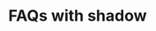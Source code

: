---
title: FAQs with shadow
category: Marketing
paid: false
isActive: false
ltr: {"preview":"function App() {\n  const faqsList = [{\n    q: \"What are some random questions to ask?\",\n    a: \"That's exactly the reason we created this random question generator. There are hundreds of random questions to choose from so you're able to find the perfect random question.\"\n  }, {\n    q: \"Do you include common questions?\",\n    a: \"This generator doesn't include most common questions. The thought is that you can come up with common questions on your own so most of the questions in this generator.\"\n  }, {\n    q: \"Can I use this for 21 questions?\",\n    a: \"Yes! there are two ways that you can use this question generator depending on what you're after. You can indicate that you want 21 questions generated.\"\n  }, {\n    q: \"Are these questions for girls or for boys?\",\n    a: \"The questions in this generator are gender neutral and can be used to ask either male of females (or any other gender the person identifies with).\"\n  }, {\n    q: \"What do you wish you had more talent doing?\",\n    a: \"If you've been searching for a way to get random questions, you've landed on the correct webpage. We created the Random Question Generator to ask you as many random questions as your heart desires.\"\n  }, {\n    q: \"What are some random questions to ask?\",\n    a: \"That's exactly the reason we created this random question generator. There are hundreds of random questions to choose from so you're able to find the perfect random question to ask friends.\"\n  }];\n  return /*#__PURE__*/React.createElement(\"div\", {\n    className: \"leading-relaxed py-12 mx-4 md:mx-8\"\n  }, /*#__PURE__*/React.createElement(\"div\", {\n    className: \"text-center space-y-3\"\n  }, /*#__PURE__*/React.createElement(\"h1\", {\n    className: \"block text-gray-800 text-3xl font-semibold\"\n  }, \"Frequently Asked Questions\"), /*#__PURE__*/React.createElement(\"p\", {\n    className: \"text-gray-500 max-w-lg mx-auto\"\n  }, \"Answered all frequently asked questions. Can\\u2019t find the answer you\\u2019re looking for? feel free to contact us.\")), /*#__PURE__*/React.createElement(\"div\", {\n    className: \"relative bg-white rounded-md mt-10 md:max-w-3xl lg:max-w-4xl xl:max-w-5xl sm:mx-auto\",\n    style: {\n      boxShadow: '0px 7px 20px 7px #F1F1F1'\n    }\n  }, /*#__PURE__*/React.createElement(\"div\", {\n    className: \"grid gap-4 py-8 md:grid-cols-2\"\n  }, faqsList.map((item, idx) => /*#__PURE__*/React.createElement(\"div\", {\n    className: \"space-y-3 mt-6 px-8\",\n    key: idx\n  }, /*#__PURE__*/React.createElement(\"h4\", {\n    className: \"text-gray-800 text-xl font-semibold \"\n  }, item.q), /*#__PURE__*/React.createElement(\"p\", {\n    className: \"text-gray-500\"\n  }, item.a)))), /*#__PURE__*/React.createElement(\"span\", {\n    className: \"w-0.5 h-full bg-gray-200 m-auto absolute top-0 left-0 right-0 hidden md:block\"\n  })));\n}","react":{"jsxTail":[{"code":"export default () => {\n\n    const faqsList = [\n        {\n            q: \"What are some random questions to ask?\",\n            a: \"That's exactly the reason we created this random question generator. There are hundreds of random questions to choose from so you're able to find the perfect random question.\"\n        },\n        {\n            q: \"Do you include common questions?\",\n            a: \"This generator doesn't include most common questions. The thought is that you can come up with common questions on your own so most of the questions in this generator.\"\n        },\n        {\n            q: \"Can I use this for 21 questions?\",\n            a: \"Yes! there are two ways that you can use this question generator depending on what you're after. You can indicate that you want 21 questions generated.\"\n        },\n        {\n            q: \"Are these questions for girls or for boys?\",\n            a: \"The questions in this generator are gender neutral and can be used to ask either male of females (or any other gender the person identifies with).\"\n        },\n        {\n            q: \"What do you wish you had more talent doing?\",\n            a: \"If you've been searching for a way to get random questions, you've landed on the correct webpage. We created the Random Question Generator to ask you as many random questions as your heart desires.\"\n        },\n        {\n            q: \"What are some random questions to ask?\",\n            a: \"That's exactly the reason we created this random question generator. There are hundreds of random questions to choose from so you're able to find the perfect random question to ask friends.\"\n        }\n    ]\n\n    return (\n        <div className=\"leading-relaxed mt-12 mx-4 md:mx-8\">\n            <div className=\"text-center space-y-3\">\n                <h1 className=\"block text-gray-800 text-3xl font-semibold\">\n                    Frequently Asked Questions\n                </h1>\n                <p className=\"text-gray-500 max-w-lg mx-auto\">\n                    Answered all frequently asked questions. Can’t find the answer you’re looking for? feel free to contact us.\n                </p>\n            </div>\n            <div className=\"relative bg-white rounded-md mt-10 md:max-w-3xl lg:max-w-4xl xl:max-w-5xl sm:mx-auto\" style={{boxShadow: '0px 7px 20px 7px #F1F1F1'}}>\n                <div className=\"grid gap-4 py-8 md:grid-cols-2\">\n                    {\n                        faqsList.map((item, idx) => (\n                            <div className=\"space-y-3 mt-6 px-8\" key={idx}>\n                                <h4 className=\"text-gray-800 text-xl font-semibold \">\n                                    {item.q}\n                                </h4>\n                                <p className=\"text-gray-500\">\n                                    {item.a}\n                                </p>\n                            </div>\n                        ))\n                    }\n                </div>\n                <span className=\"w-0.5 h-full bg-gray-200 m-auto absolute top-0 left-0 right-0 hidden md:block\"></span>\n            </div>\n        </div>\n    )\n}","label":"App.jsx"}],"jsxCss":[{"code":"export default () => {\n\n    const faqsList = [\n        {\n            q: \"What are some random questions to ask?\",\n            a: \"That's exactly the reason we created this random question generator. There are hundreds of random questions to choose from so you're able to find the perfect random question.\"\n        },\n        {\n            q: \"Do you include common questions?\",\n            a: \"This generator doesn't include most common questions. The thought is that you can come up with common questions on your own so most of the questions in this generator.\"\n        },\n        {\n            q: \"Can I use this for 21 questions?\",\n            a: \"Yes! there are two ways that you can use this question generator depending on what you're after. You can indicate that you want 21 questions generated.\"\n        },\n        {\n            q: \"Are these questions for girls or for boys?\",\n            a: \"The questions in this generator are gender neutral and can be used to ask either male of females (or any other gender the person identifies with).\"\n        },\n        {\n            q: \"What do you wish you had more talent doing?\",\n            a: \"If you've been searching for a way to get random questions, you've landed on the correct webpage. We created the Random Question Generator to ask you as many random questions as your heart desires.\"\n        },\n        {\n            q: \"What are some random questions to ask?\",\n            a: \"That's exactly the reason we created this random question generator. There are hundreds of random questions to choose from so you're able to find the perfect random question to ask friends.\"\n        }\n    ]\n\n    return (\n        <div className=\"faqs-shadow\">\n            <div className=\"faqs-header\">\n                <h1>\n                    Frequently Asked Questions\n                </h1>\n                <p>\n                    Answered all frequently asked questions. Can’t find the answer you’re looking for? feel free to contact us.\n                </p>\n            </div>\n            <div className=\"faqs-container\" style={{boxShadow: '0px 7px 20px 7px #F1F1F1'}}>\n                <div className=\"faqs\">\n                    {\n                        faqsList.map((item, idx) => (\n                            <div className=\"faqs-card\" key={idx}>\n                                <h4>\n                                    {item.q}\n                                </h4>\n                                <p>\n                                    {item.a}\n                                </p>\n                            </div>\n                        ))\n                    }\n                </div>\n                <span className=\"vertical-line\"></span>\n            </div>\n        </div>\n    )\n}","label":"App.jsx"},{"code":".faqs-shadow {\n  line-height: 1.625;\n  margin-top: 3rem;\n  padding: 0 1rem 0 1rem;\n}\n@media (min-width: 640px) {\n  .faqs-shadow {\n    padding: 0 2rem 0 2rem;\n  }\n}\n.faqs-shadow .faqs-header {\n  text-align: center;\n}\n.faqs-shadow .faqs-header > * + * {\n  margin-top: 0.75rem;\n}\n.faqs-shadow .faqs-header h1 {\n  font-size: 1.875rem;\n  line-height: 2.25rem;\n  color: #1f2937;\n  font-weight: 600;\n}\n.faqs-shadow .faqs-header p {\n  color: #6b7280;\n  max-width: 32rem;\n  margin-left: auto;\n  margin-right: auto;\n}\n.faqs-shadow .faqs-container {\n  position: relative;\n  background-color: #FFF;\n  border-radius: 0.375rem;\n  margin-top: 2.5rem;\n}\n@media (min-width: 768px) {\n  .faqs-shadow .faqs-container {\n    max-width: 48rem;\n  }\n}\n@media (min-width: 1024px) {\n  .faqs-shadow .faqs-container {\n    max-width: 56rem;\n  }\n}\n@media (min-width: 1280px) {\n  .faqs-shadow .faqs-container {\n    max-width: 64rem;\n  }\n}\n@media (min-width: 640px) {\n  .faqs-shadow .faqs-container {\n    margin-left: auto;\n    margin-right: auto;\n  }\n}\n.faqs-shadow .faqs-container .faqs {\n  display: grid;\n  gap: 1rem;\n  padding: 2rem 0 2rem 0;\n}\n@media (min-width: 768px) {\n  .faqs-shadow .faqs-container .faqs {\n    grid-template-columns: repeat(2, minmax(0, 1fr));\n  }\n}\n.faqs-shadow .faqs-container .faqs .faqs-card {\n  margin-top: 1.5rem;\n  padding: 0 2rem 0 2rem;\n}\n.faqs-shadow .faqs-container .faqs .faqs-card > * + * {\n  margin-top: 0.75rem;\n}\n.faqs-shadow .faqs-container .faqs .faqs-card h4 {\n  color: #1f2937;\n  font-weight: 600;\n  font-size: 1.25rem;\n  line-height: 1.75rem;\n}\n.faqs-shadow .faqs-container .faqs .faqs-card p {\n  color: #6b7280;\n}\n.faqs-shadow .faqs-container .vertical-line {\n  position: absolute;\n  top: 0;\n  left: 0;\n  right: 0;\n  margin: auto;\n  width: 0.125rem;\n  height: 100%;\n  background-color: #e5e7eb;\n  display: none;\n}\n@media (min-width: 768px) {\n  .faqs-shadow .faqs-container .vertical-line {\n    display: block;\n  }\n}","label":"style.css"}]},"vue":{"vueCss":[{"code":"<template>\n  <div class=\"faqs-shadow\">\n    <div class=\"faqs-header\">\n      <h1>\n        Frequently Asked Questions\n      </h1>\n      <p>\n        Answered all frequently asked questions. Can’t find the answer you’re looking for? feel free to contact us.\n      </p>\n    </div>\n    <div class=\"faqs-container\" style=\"box-shadow: 0px 7px 20px 7px #F1F1F1\">\n      <div class=\"faqs\">\n        <div v-for=\"item in faqsList\" :key=\"item.id\" class=\"faqs-card\">\n          <h4>\n            {{ item.q }}\n          </h4>\n          <p>\n            {{ item.a }}\n          </p>\n        </div>\n      </div>\n      <span class=\"vertical-line\"></span>\n    </div>\n  </div>\n</template>\n\n<script>\nexport default {\n  data: function () {\n    return {\n      faqsList: [\n        {\n          q: \"What are some random questions to ask?\",\n          a: \"That's exactly the reason we created this random question generator. There are hundreds of random questions to choose from so you're able to find the perfect random question.\"\n        },\n        {\n          q: \"Do you include common questions?\",\n          a: \"This generator doesn't include most common questions. The thought is that you can come up with common questions on your own so most of the questions in this generator.\"\n        },\n        {\n          q: \"Can I use this for 21 questions?\",\n          a: \"Yes! there are two ways that you can use this question generator depending on what you're after. You can indicate that you want 21 questions generated.\"\n        },\n        {\n          q: \"Are these questions for girls or for boys?\",\n          a: \"The questions in this generator are gender neutral and can be used to ask either male of females (or any other gender the person identifies with).\"\n        },\n        {\n          q: \"What do you wish you had more talent doing?\",\n          a: \"If you've been searching for a way to get random questions, you've landed on the correct webpage. We created the Random Question Generator to ask you as many random questions as your heart desires.\"\n        },\n        {\n          q: \"What are some random questions to ask?\",\n          a: \"That's exactly the reason we created this random question generator. There are hundreds of random questions to choose from so you're able to find the perfect random question to ask friends.\"\n        }\n      ]\n\n    }\n  },\n}\n</script>","label":"App.vue"},{"code":".faqs-shadow {\n  line-height: 1.625;\n  margin-top: 3rem;\n  padding: 0 1rem 0 1rem;\n}\n\n@media (min-width: 640px) {\n  .faqs-shadow {\n    padding: 0 2rem 0 2rem;\n  }\n}\n\n.faqs-shadow .faqs-header {\n  text-align: center;\n}\n\n.faqs-shadow .faqs-header>*+* {\n  margin-top: 0.75rem;\n}\n\n.faqs-shadow .faqs-header h1 {\n  font-size: 1.875rem;\n  line-height: 2.25rem;\n  color: #1f2937;\n  font-weight: 600;\n}\n\n.faqs-shadow .faqs-header p {\n  color: #6b7280;\n  max-width: 32rem;\n  margin-left: auto;\n  margin-right: auto;\n}\n\n.faqs-shadow .faqs-container {\n  position: relative;\n  background-color: #FFF;\n  border-radius: 0.375rem;\n  margin-top: 2.5rem;\n}\n\n@media (min-width: 768px) {\n  .faqs-shadow .faqs-container {\n    max-width: 48rem;\n  }\n}\n\n@media (min-width: 1024px) {\n  .faqs-shadow .faqs-container {\n    max-width: 56rem;\n  }\n}\n\n@media (min-width: 1280px) {\n  .faqs-shadow .faqs-container {\n    max-width: 64rem;\n  }\n}\n\n@media (min-width: 640px) {\n  .faqs-shadow .faqs-container {\n    margin-left: auto;\n    margin-right: auto;\n  }\n}\n\n.faqs-shadow .faqs-container .faqs {\n  display: grid;\n  gap: 1rem;\n  padding: 2rem 0 2rem 0;\n}\n\n@media (min-width: 768px) {\n  .faqs-shadow .faqs-container .faqs {\n    grid-template-columns: repeat(2, minmax(0, 1fr));\n  }\n}\n\n.faqs-shadow .faqs-container .faqs .faqs-card {\n  margin-top: 1.5rem;\n  padding: 0 2rem 0 2rem;\n}\n\n.faqs-shadow .faqs-container .faqs .faqs-card>*+* {\n  margin-top: 0.75rem;\n}\n\n.faqs-shadow .faqs-container .faqs .faqs-card h4 {\n  color: #1f2937;\n  font-weight: 600;\n  font-size: 1.25rem;\n  line-height: 1.75rem;\n}\n\n.faqs-shadow .faqs-container .faqs .faqs-card p {\n  color: #6b7280;\n}\n\n.faqs-shadow .faqs-container .vertical-line {\n  position: absolute;\n  top: 0;\n  left: 0;\n  right: 0;\n  margin: auto;\n  width: 0.125rem;\n  height: 100%;\n  background-color: #e5e7eb;\n  display: none;\n}\n\n@media (min-width: 768px) {\n  .faqs-shadow .faqs-container .vertical-line {\n    display: block;\n  }\n}","label":"style.css"}],"vueTail":[{"code":"<template>\n  <div class=\"leading-relaxed mt-12 mx-4 sm:mx-8\">\n    <div class=\"text-center space-y-3\">\n      <h1 class=\"block text-gray-800 text-3xl font-semibold\">\n        Frequently Asked Questions\n      </h1>\n      <p class=\"text-gray-500 max-w-lg mx-auto\">\n        Answered all frequently asked questions. Can’t find the answer you’re looking for? feel free to contact us.\n      </p>\n    </div>\n    <div class=\"relative bg-white rounded-md mt-10 md:max-w-3xl lg:max-w-4xl xl:max-w-5xl sm:mx-auto\"\n      style=\"box-shadow: 0px 7px 20px 7px #F1F1F1\">\n      <div class=\"grid gap-4 py-8 md:grid-cols-2\">\n        <div v-for=\"item in faqsList\" :key=\"item.id\" class=\"space-y-3 mt-6 px-8\">\n          <h4 class=\"text-gray-800 text-xl font-semibold \">\n            {{item.q}}\n          </h4>\n          <p class=\"text-gray-500\">\n            {{item.a}}\n          </p>\n        </div>\n      </div>\n      <span class=\"w-0.5 h-full bg-gray-200 m-auto absolute top-0 left-0 right-0 hidden md:block\"></span>\n    </div>\n  </div>\n</template>\n\n<script>\nexport default {\n  data: function () {\n    return {\n      faqsList: [\n        {\n          q: \"What are some random questions to ask?\",\n          a: \"That's exactly the reason we created this random question generator. There are hundreds of random questions to choose from so you're able to find the perfect random question.\"\n        },\n        {\n          q: \"Do you include common questions?\",\n          a: \"This generator doesn't include most common questions. The thought is that you can come up with common questions on your own so most of the questions in this generator.\"\n        },\n        {\n          q: \"Can I use this for 21 questions?\",\n          a: \"Yes! there are two ways that you can use this question generator depending on what you're after. You can indicate that you want 21 questions generated.\"\n        },\n        {\n          q: \"Are these questions for girls or for boys?\",\n          a: \"The questions in this generator are gender neutral and can be used to ask either male of females (or any other gender the person identifies with).\"\n        },\n        {\n          q: \"What do you wish you had more talent doing?\",\n          a: \"If you've been searching for a way to get random questions, you've landed on the correct webpage. We created the Random Question Generator to ask you as many random questions as your heart desires.\"\n        },\n        {\n          q: \"What are some random questions to ask?\",\n          a: \"That's exactly the reason we created this random question generator. There are hundreds of random questions to choose from so you're able to find the perfect random question to ask friends.\"\n        }\n      ]\n\n    }\n  },\n}\n</script>","label":"App.vue"}]}}
rtl: {"vue":{"vueTail":[],"vueCss":[]},"react":{"jsxCss":[{"code":"export default () => {\n\n    const faqsList = [\n        {\n            q: \"ما هي بعض الأسئلة العشوائية التي يجب طرحها؟\",\n            a: \"هذا هو بالضبط سبب إنشاء مولد الأسئلة العشوائية هذا. هناك المئات من الأسئلة العشوائية للاختيار من بينها حتى تتمكن من العثور على السؤال العشوائي المثالي.\"\n        },\n        {\n            q: \"هل تقوم بتضمين أسئلة شائعة؟\",\n            a: \"لا يتضمن هذا المولد الأسئلة الأكثر شيوعًا. الفكرة هي أنه يمكنك طرح أسئلة شائعة بمفردك ، لذا فإن معظم الأسئلة في هذا المولد.\"\n        },\n        {\n            q: \"هل يمكنني استخدام هذا لـ 21 سؤالاً؟\",\n            a: \"نعم! هناك طريقتان يمكنك من خلالهما استخدام منشئ الأسئلة هذا بناءً على ما تبحث عنه. يمكنك الإشارة إلى أنك تريد إنشاء 21 سؤالاً.\"\n        },\n        {\n            q: \"هل هذه الأسئلة للبنات أم للفتيان؟\",\n            a: \"الأسئلة في هذا المولد محايدة بين الجنسين ويمكن استخدامها لسؤال أي ذكر من الإناث (أو أي جنس آخر يحدده الشخص).\"\n        },\n        {\n            q: \"ما هي بعض الأسئلة العشوائية التي يجب طرحها؟\",\n            a: \"هذا هو بالضبط سبب إنشاء مولد الأسئلة العشوائية هذا. هناك المئات من الأسئلة العشوائية للاختيار من بينها حتى تتمكن من العثور على السؤال العشوائي المثالي لطرحه على الأصدقاء.\"\n        },\n        {\n            q: \"ماذا تتمنى لو كان لديك المزيد من المواهب تفعل؟\",\n            a: \"إذا كنت تبحث عن طريقة للحصول على أسئلة عشوائية ، فقد وصلت إلى صفحة الويب الصحيحة. لقد أنشأنا منشئ الأسئلة العشوائية ليطرح عليك أكبر عدد من الأسئلة العشوائية التي يرغبها قلبك.\"\n        }\n    ]\n\n    return (\n        <div className=\"faqs-shadow\">\n            <div className=\"faqs-header\">\n                <h1>\n                    أسئلة متكررة\n                </h1>\n                <p>\n                    أجاب على جميع الأسئلة المتداولة، هل ما زلت مرتبكًا؟ لا تتردد في الاتصال بنا.\n                </p>\n            </div>\n            <div className=\"faqs-container\" style={{boxShadow: '0px 7px 20px 7px #F1F1F1'}}>\n                <div className=\"faqs\">\n                    {\n                        faqsList.map((item, idx) => (\n                            <div className=\"faqs-card\" key={idx}>\n                                <h4>\n                                    {item.q}\n                                </h4>\n                                <p>\n                                    {item.a}\n                                </p>\n                            </div>\n                        ))\n                    }\n                </div>\n                <span className=\"vertical-line\"></span>\n            </div>\n        </div>\n    )\n}","label":"App.jsx"},{"code":".faqs-primary {\n  line-height: 1.625;\n  max-width: 1280px;\n  margin: 3rem auto 0 auto;\n  padding: 0 1rem 0 1rem;\n}\n@media (min-width: 1024px) {\n  .faqs-primary {\n    padding: 0 2rem 0 2rem;\n  }\n}\n.faqs-primary .faqs-header {\n  text-align: center;\n}\n.faqs-primary .faqs-header > * + * {\n  margin-top: 0.75rem;\n}\n.faqs-primary .faqs-header h1 {\n  font-size: 1.875rem;\n  line-height: 2.25rem;\n  color: #1f2937;\n  font-weight: 600;\n}\n.faqs-primary .faqs-header p {\n  max-width: 32rem;\n  font-size: 1.125rem;\n  line-height: 1.75rem;\n  color: #4b5563;\n  margin-left: auto;\n  margin-right: auto;\n}\n.faqs-primary .faqs-container {\n  margin-top: 3.5rem;\n  gap: 1rem;\n}\n@media (min-width: 640px) {\n  .faqs-primary .faqs-container {\n    display: grid;\n    grid-template-columns: repeat(2, minmax(0, 1fr));\n  }\n}\n@media (min-width: 1024px) {\n  .faqs-primary .faqs-container {\n    grid-template-columns: repeat(3, minmax(0, 1fr));\n  }\n}\n.faqs-primary .faqs-container .faqs-card {\n  margin-top: 1.25rem;\n}\n.faqs-primary .faqs-container .faqs-card > * + * {\n  margin-top: 0.75rem;\n}\n.faqs-primary .faqs-container .faqs-card h4 {\n  color: #374151;\n  font-size: 1.25rem;\n  line-height: 1.75rem;\n  font-weight: 500;\n}\n.faqs-primary .faqs-container .faqs-card p {\n  color: #6b7280;\n}","label":"style.css"}],"jsxTail":[{"code":"export default () => {\n\n    const faqsList = [\n        {\n            q: \"ما هي بعض الأسئلة العشوائية التي يجب طرحها؟\",\n            a: \"هذا هو بالضبط سبب إنشاء مولد الأسئلة العشوائية هذا. هناك المئات من الأسئلة العشوائية للاختيار من بينها حتى تتمكن من العثور على السؤال العشوائي المثالي.\"\n        },\n        {\n            q: \"هل تقوم بتضمين أسئلة شائعة؟\",\n            a: \"لا يتضمن هذا المولد الأسئلة الأكثر شيوعًا. الفكرة هي أنه يمكنك طرح أسئلة شائعة بمفردك ، لذا فإن معظم الأسئلة في هذا المولد.\"\n        },\n        {\n            q: \"هل يمكنني استخدام هذا لـ 21 سؤالاً؟\",\n            a: \"نعم! هناك طريقتان يمكنك من خلالهما استخدام منشئ الأسئلة هذا بناءً على ما تبحث عنه. يمكنك الإشارة إلى أنك تريد إنشاء 21 سؤالاً.\"\n        },\n        {\n            q: \"هل هذه الأسئلة للبنات أم للفتيان؟\",\n            a: \"الأسئلة في هذا المولد محايدة بين الجنسين ويمكن استخدامها لسؤال أي ذكر من الإناث (أو أي جنس آخر يحدده الشخص).\"\n        },\n        {\n            q: \"ما هي بعض الأسئلة العشوائية التي يجب طرحها؟\",\n            a: \"هذا هو بالضبط سبب إنشاء مولد الأسئلة العشوائية هذا. هناك المئات من الأسئلة العشوائية للاختيار من بينها حتى تتمكن من العثور على السؤال العشوائي المثالي لطرحه على الأصدقاء.\"\n        },\n        {\n            q: \"ماذا تتمنى لو كان لديك المزيد من المواهب تفعل؟\",\n            a: \"إذا كنت تبحث عن طريقة للحصول على أسئلة عشوائية ، فقد وصلت إلى صفحة الويب الصحيحة. لقد أنشأنا منشئ الأسئلة العشوائية ليطرح عليك أكبر عدد من الأسئلة العشوائية التي يرغبها قلبك.\"\n        }\n    ]\n\n    return (\n        <div className=\"leading-relaxed py-12 mx-4 md:mx-8\">\n            <div className=\"text-center space-y-3\">\n                <h1 className=\"block text-gray-800 text-3xl font-semibold\">\n                    أسئلة متكررة\n                </h1>\n                <p className=\"text-gray-500 max-w-lg mx-auto\">\n                    أجاب على جميع الأسئلة المتداولة، هل ما زلت مرتبكًا؟ لا تتردد في الاتصال بنا.\n                </p>\n            </div>\n            <div className=\"relative bg-white rounded-md mt-10 md:max-w-3xl lg:max-w-4xl xl:max-w-5xl sm:mx-auto\" style={{boxShadow: '0px 7px 20px 7px #F1F1F1'}}>\n                <div className=\"grid gap-4 py-8 md:grid-cols-2\">\n                    {\n                        faqsList.map((item, idx) => (\n                            <div className=\"space-y-3 mt-6 px-8\" key={idx}>\n                                <h4 className=\"text-gray-800 text-xl font-semibold \">\n                                    {item.q}\n                                </h4>\n                                <p className=\"text-gray-500\">\n                                    {item.a}\n                                </p>\n                            </div>\n                        ))\n                    }\n                </div>\n                <span className=\"w-0.5 h-full bg-gray-200 m-auto absolute top-0 left-0 right-0 hidden md:block\"></span>\n            </div>\n        </div>\n    )\n}","label":"App.jsx"}]},"preview":"function App() {\n  const faqsList = [{\n    q: \"ما هي بعض الأسئلة العشوائية التي يجب طرحها؟\",\n    a: \"هذا هو بالضبط سبب إنشاء مولد الأسئلة العشوائية هذا. هناك المئات من الأسئلة العشوائية للاختيار من بينها حتى تتمكن من العثور على السؤال العشوائي المثالي.\"\n  }, {\n    q: \"هل تقوم بتضمين أسئلة شائعة؟\",\n    a: \"لا يتضمن هذا المولد الأسئلة الأكثر شيوعًا. الفكرة هي أنه يمكنك طرح أسئلة شائعة بمفردك ، لذا فإن معظم الأسئلة في هذا المولد.\"\n  }, {\n    q: \"هل يمكنني استخدام هذا لـ 21 سؤالاً؟\",\n    a: \"نعم! هناك طريقتان يمكنك من خلالهما استخدام منشئ الأسئلة هذا بناءً على ما تبحث عنه. يمكنك الإشارة إلى أنك تريد إنشاء 21 سؤالاً.\"\n  }, {\n    q: \"هل هذه الأسئلة للبنات أم للفتيان؟\",\n    a: \"الأسئلة في هذا المولد محايدة بين الجنسين ويمكن استخدامها لسؤال أي ذكر من الإناث (أو أي جنس آخر يحدده الشخص).\"\n  }, {\n    q: \"ما هي بعض الأسئلة العشوائية التي يجب طرحها؟\",\n    a: \"هذا هو بالضبط سبب إنشاء مولد الأسئلة العشوائية هذا. هناك المئات من الأسئلة العشوائية للاختيار من بينها حتى تتمكن من العثور على السؤال العشوائي المثالي لطرحه على الأصدقاء.\"\n  }, {\n    q: \"ماذا تتمنى لو كان لديك المزيد من المواهب تفعل؟\",\n    a: \"إذا كنت تبحث عن طريقة للحصول على أسئلة عشوائية ، فقد وصلت إلى صفحة الويب الصحيحة. لقد أنشأنا منشئ الأسئلة العشوائية ليطرح عليك أكبر عدد من الأسئلة العشوائية التي يرغبها قلبك.\"\n  }];\n  return /*#__PURE__*/React.createElement(\"div\", {\n    className: \"leading-relaxed py-12 mx-4 md:mx-8\"\n  }, /*#__PURE__*/React.createElement(\"div\", {\n    className: \"text-center space-y-3\"\n  }, /*#__PURE__*/React.createElement(\"h1\", {\n    className: \"block text-gray-800 text-3xl font-semibold\"\n  }, \"\\u0623\\u0633\\u0626\\u0644\\u0629 \\u0645\\u0643\\u0631\\u0631\\u0629\"), /*#__PURE__*/React.createElement(\"p\", {\n    className: \"text-gray-500 max-w-lg mx-auto\"\n  }, \"\\u0623\\u062C\\u0627\\u0628 \\u0639\\u0644\\u0649 \\u062C\\u0645\\u064A\\u0639 \\u0627\\u0644\\u0623\\u0633\\u0626\\u0644\\u0629 \\u0627\\u0644\\u0645\\u062A\\u062F\\u0627\\u0648\\u0644\\u0629\\u060C \\u0647\\u0644 \\u0645\\u0627 \\u0632\\u0644\\u062A \\u0645\\u0631\\u062A\\u0628\\u0643\\u064B\\u0627\\u061F \\u0644\\u0627 \\u062A\\u062A\\u0631\\u062F\\u062F \\u0641\\u064A \\u0627\\u0644\\u0627\\u062A\\u0635\\u0627\\u0644 \\u0628\\u0646\\u0627.\")), /*#__PURE__*/React.createElement(\"div\", {\n    className: \"relative bg-white rounded-md mt-10 md:max-w-3xl lg:max-w-4xl xl:max-w-5xl sm:mx-auto\",\n    style: {\n      boxShadow: '0px 7px 20px 7px #F1F1F1'\n    }\n  }, /*#__PURE__*/React.createElement(\"div\", {\n    className: \"grid gap-4 py-8 md:grid-cols-2\"\n  }, faqsList.map((item, idx) => /*#__PURE__*/React.createElement(\"div\", {\n    className: \"space-y-3 mt-6 px-8\",\n    key: idx\n  }, /*#__PURE__*/React.createElement(\"h4\", {\n    className: \"text-gray-800 text-xl font-semibold \"\n  }, item.q), /*#__PURE__*/React.createElement(\"p\", {\n    className: \"text-gray-500\"\n  }, item.a)))), /*#__PURE__*/React.createElement(\"span\", {\n    className: \"w-0.5 h-full bg-gray-200 m-auto absolute top-0 left-0 right-0 hidden md:block\"\n  })));\n}"}
slug: /faqs
id: 6e1ff731-b8df-4b2c-9726-9a15d33ef2b1
created_at: 3
---